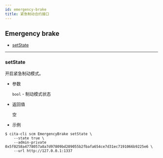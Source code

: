 ```yaml
---
id: emergency-brake
title: 紧急制动合约接口
---
```


<h2 class="hover-list">Emergency brake</h2>

* [setState](#setState)

* * *

### setState

开启紧急制动模式。

* 参数
    
    `bool` - 制动模式状态

* 返回值
    
    空

* 示例

```shell
$ cita-cli scm EmergencyBrake setState \
    --state true \
    --admin-private 0x5f0258a4778057a8a7d97809bd209055b2fbafa654ce7d31ec7191066b9225e6 \
    --url http://127.0.0.1:1337
```
